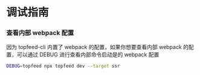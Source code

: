 # 调试指南

### 查看内部 webpack 配置

因为 topfeed-cli 内置了 webpack 的配置，如果你想要查看内部 webpack 的配置，可以通过 DEBUG 进行查看内部命令启动是的 webpack 配置

```bash
DEBUG=topfeed npx topfeed dev --target ssr
```
